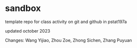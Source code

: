 # sandbox

template repo for class activity on git and github in pstat197a

updated october 2023

Changes: Wang Yijiao, Zhou Zoe, Zhong Sichen, Zhang Puyuan